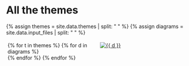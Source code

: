 
<head>
<style>
   /*! div style */
  .image-gallery {
    width: 100%;
    display: grid;
    grid-template-columns: repeat(auto-fill,minmax(200px, 1fr));
    justify-content: center;
    padding: 4px;
  }

  .box {
      flex-basis: 25%;
      width: 100%;
      padding: 10px;
      margin: 2px;
  }

  .img-gallery {
	width: 100%;
  height: 200px;
	object-fit: cover;
  transform: scale(1);
  transition: all 0.3s ease-in-out;
  &:hover {
    transform: scale(1.05);
  }

</style>
</head>

# All the themes
{% assign themes = site.data.themes | split: " " %}
{% assign diagrams = site.data.input_files | split: " " %}

<div class ="image-gallery">
{% for t in themes %}
{% for d in diagrams %}
    <div class="box">
    <a href="gallery/img/{{ d }}-{{ t }}.svg">
      <img src="gallery/img/{{ d }}-{{ t }}.svg " alt="{{ d }}"  class="img-gallery" />
     </a>
    </div>
 {% endfor %}
 {% endfor %}
</div>

